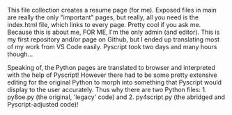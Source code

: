 This file collection creates a resume page (for me). Exposed files in main are really the only "important" pages, but really, all you need is the index.html file, which links to every page. Pretty cool if you ask me. Because this is about me, FOR ME, I'm the only admin (and editor). This is my first repository and/or page on Github, but I ended up translating most of my work from VS Code easily. Pyscript took two days and many hours though...

Speaking of, the Python pages are translated to browser and interpreted with the help of Pyscript! However there had to be some pretty extensive editing for the original Python to morph into something that Pyscript would display to the user accurately. Thus why there are two Python files: 1. py8oe.py (the original, 'legacy' code) and 2. py4script.py (the abridged and Pyscript-adjusted code)!

